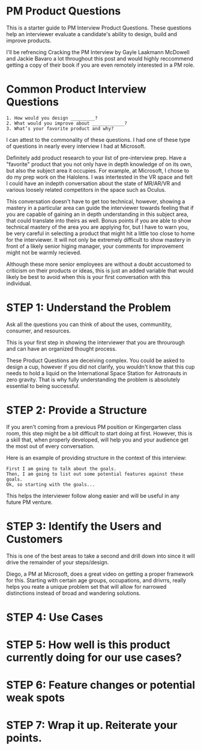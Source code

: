 # PM Product Questions

This is a starter guide to PM Interview Product Questions. These questions help an interviewer evaluate a candidate's ability to design, build and improve products. 

I'll be refrencing Cracking the PM Interview by Gayle Laakmann McDowell and Jackie Bavaro a lot throughout this post and would highly reccommend getting a copy of their book if you are even remotely interested in a PM role. 

# Common Product Interview Questions
```
1. How would you design _________? 
2. What would you improve about ____________?
3. What’s your favorite product and why?
```

I can attest to the commonality of these questions. I had one of these type of questions in nearly every interview I had at Microsoft. 

Definitely add product research to your list of pre-interview prep. Have a "favorite" product that you not only have in depth knowledge of on its own, but also the subject area it occupies. For example, at Microsoft, I chose to do my prep work on the Halolens. I was intertested in the VR space and felt I could have an indepth conversation about the state of MR/AR/VR and various loosely related competitors in the space such as Oculus. 

This conversation doesn't have to get too technical, however, showing a mastery in a particular area can guide the interviewer towards feeling that if you are capable of gaining an in depth understanding in this subject area, that could translate into theirs as well. Bonus points if you are able to show technical mastery of the area you are applying for, but I have to warn you, be very careful in selecting a product that might hit a little too close to home for the interviewer. It will not only be extremely difficult to show mastery in front of a likely senior higing manager, your comments for improvement might not be warmly recieved. 

Although these more senior employees are without a doubt accustomed to criticism on their products or ideas, this is just an added variable that would likely be best to avoid when this is your first conversation with this individual. 

# STEP 1: Understand the Problem

Ask all the questions you can think of about the uses, communitity, consumer, and resources.

This is your first step in showing the interviewer that you are throurough and can have an organized thought process.

These Product Questions are deceiving complex. You could be asked to design a cup, however if you did not clarify, you wouldn't know that this cup needs to hold a liquid on the International Space Station for Astronauts in zero gravity. That is why fully understanding the problem is absolutely essential to being successful.

# STEP 2: Provide a Structure
If you aren't coming from a previous PM position or Kingergarten class room, this step might be a bit difficult to start doing at first. However, this is a skill that, when properly developed, will help you and your audience get the most out of every conversation. 

Here is an example of providing structure in the context of this interview:
```
First I am going to talk about the goals.
Then, I am going to list out some potential features against these goals.
Ok, so starting with the goals...
```

This helps the interviewer follow along easier and will be useful in any future PM venture. 

# STEP 3: Identify the Users and Customers

This is one of the best areas to take a second and drill down into since it will drive the remainder of your steps/design.

Diego, a PM at Microsoft, does a great video on getting a proper framework for this. Starting with certain age groups, occupations, and drivrrs, really helps you reate a unique problem set that will allow for narrowed distinctions instead of broad and wandering solutions.  

# STEP 4: Use Cases

# STEP 5: How well is this product currently doing for our use cases?

# STEP 6: Feature changes or potential weak spots

# STEP 7: Wrap it up. Reiterate your points. 
